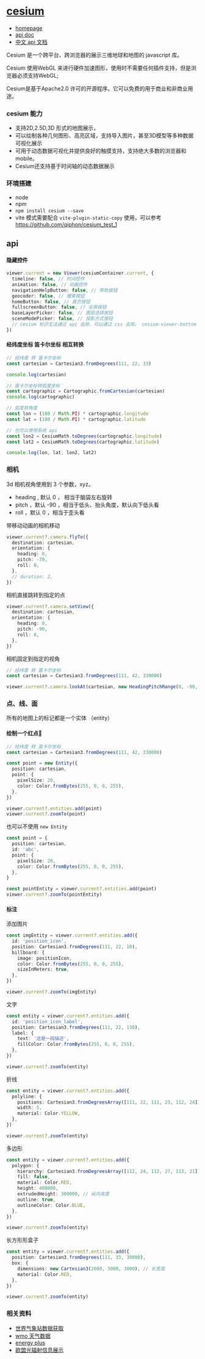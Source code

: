 # [cesium](http://cesium.xin/)

- [homepage](https://cesium.com/learn/cesiumjs-learn/)
- [api doc](https://cesium.com/learn/cesiumjs/ref-doc/)
- [中文 api 文档](http://cesium.xin/cesium/cn/Documentation1.95/Animation.html)

Cesium 是一个跨平台、跨浏览器的展示三维地球和地图的 javascript 库。

Cesium 使用WebGL 来进行硬件加速图形，使用时不需要任何插件支持，但是浏览器必须支持WebGL;

Cesium是基于Apache2.0 许可的开源程序。它可以免费的用于商业和非商业用途。

### cesium 能力

- 支持2D,2.5D,3D 形式的地图展示，
- 可以绘制各种几何图形、高亮区域，支持导入图片，甚至3D模型等多种数据可视化展示
- 可用于动态数据可视化并提供良好的触摸支持，支持绝大多数的浏览器和mobile。
- Cesium还支持基于时间轴的动态数据展示

### 环境搭建

- node
- npm
- `npm install cesium --save`
- vite 模式需要配合 `vite-plugin-static-copy` 使用，可以参考 https://github.com/qiphon/cesium_test_1

## api

#### 隐藏控件

```ts
viewer.current = new Viewer(cesiumContainer.current, {
  timeline: false, // 时间控件
  animation: false, // 动画控件
  navigationHelpButton: false, // 帮助按钮
  geocoder: false, // 搜索按钮
  homeButton: false, // 首页按钮
  fullscreenButton: false, // 全屏按钮
  baseLayerPicker: false, // 图层选择按钮
  sceneModePicker: false, // 投影方式按钮
  // cesium 标识无法通过 api 去除，可以通过 css 去除。 cesium-viewer-bottom
})
```

#### 经纬度坐标 笛卡尔坐标 相互转换

```ts
// 经纬度 转 笛卡尔坐标
const cartesian = Cartesian3.fromDegrees(111, 22, 33)

console.log(cartesian)

// 笛卡尔坐标转弧度坐标
const cartographic = Cartographic.fromCartesian(cartesian)
console.log(cartographic)

// 弧度转角度
const lon = (180 / Math.PI) * cartographic.longitude
const lat = (180 / Math.PI) * cartographic.latitude

// 也可以使用系统 api
const lon2 = CesiumMath.toDegrees(cartographic.longitude)
const lat2 = CesiumMath.toDegrees(cartographic.latitude)

console.log(lon, lat, lon2, lat2)
```

### 相机

3d 相机视角使用到 3 个参数，xyz。

- heading , 默认 0 ， 相当于脑袋左右旋转
- pitch ，默认 -90 ，相当于低头、抬头角度，默认向下低头看
- roll ，默认 0 ，相当于歪头看

带移动动画的相机移动

```ts
viewer.current?.camera.flyTo({
  destination: cartesian,
  orientation: {
    heading: 0,
    pitch: -70,
    roll: 0,
  },
  // duration: 2,
})
```

相机直接跳转到指定的点

```ts
viewer.current?.camera.setView({
  destination: cartesian,
  orientation: {
    heading: 0,
    pitch: -90,
    roll: 0,
  },
})
```

相机固定到指定的视角

```ts
// 经纬度 转 笛卡尔坐标
const cartesian = Cartesian3.fromDegrees(111, 42, 330000)

viewer.current?.camera.lookAt(cartesian, new HeadingPitchRange(0, -90, 30))
```

### 点、线、面

所有的地图上的标记都是一个实体 （entity）

#### 绘制一个红点🔴

```ts
// 经纬度 转 笛卡尔坐标
const cartesian = Cartesian3.fromDegrees(111, 42, 330000)

const point = new Entity({
  position: cartesian,
  point: {
    pixelSize: 20,
    color: Color.fromBytes(255, 0, 0, 255),
  },
})

viewer.current?.entities.add(point)
viewer.current?.zoomTo(point)
```

也可以不使用 `new Entity`

```ts
const point = {
  position: cartesian,
  id: 'abc',
  point: {
    pixelSize: 20,
    color: Color.fromBytes(255, 0, 0, 255),
  },
}

const pointEntity = viewer.current?.entities.add(point)
viewer.current?.zoomTo(pointEntity)
```

#### 标注

添加图片

```ts
const imgEntity = viewer.current?.entities.add({
  id: 'position_icon',
  position: Cartesian3.fromDegrees(111, 22, 10),
  billboard: {
    image: positionIcon,
    color: Color.fromBytes(255, 0, 0, 255),
    sizeInMeters: true,
  },
})

viewer.current?.zoomTo(imgEntity)
```

文字

```ts
const entity = viewer.current?.entities.add({
  id: 'position_icon_label',
  position: Cartesian3.fromDegrees(111, 22, 130),
  label: {
    text: '这是一段描述',
    fillColor: Color.fromBytes(255, 0, 0, 255),
  },
})

viewer.current?.zoomTo(entity)
```

折线

```ts
const entity = viewer.current?.entities.add({
  polyline: {
    positions: Cartesian3.fromDegreesArray([111, 22, 111, 23, 112, 24]),
    width: 5,
    material: Color.YELLOW,
  },
})

viewer.current?.zoomTo(entity)
```

多边形

```ts
const entity = viewer.current?.entities.add({
  polygon: {
    hierarchy: Cartesian3.fromDegreesArray([112, 24, 112, 27, 113, 21]),
    fill: false,
    material: Color.RED,
    height: 400000,
    extrudedHeight: 300000, // 纵向高度
    outline: true,
    outlineColor: Color.BLUE,
  },
})

viewer.current?.zoomTo(entity)
```

长方形形盒子

```ts
const entity = viewer.current?.entities.add({
  position: Cartesian3.fromDegrees(111, 33, 30000),
  box: {
    dimensions: new Cartesian3(2000, 3000, 3000), // 长宽高
    material: Color.RED,
  },
})

viewer.current?.zoomTo(entity)
```

### 相关资料

- [世界气象站数据获取](https://www.ladybug.tools/epwmap/)
- [wmo 天气数据](https://climate.onebuilding.org/sources/default.html)
- [energy plus](https://energyplus.net/weather)
- [欧盟光辐射信息展示](https://re.jrc.ec.europa.eu/pvg_tools/en/)
